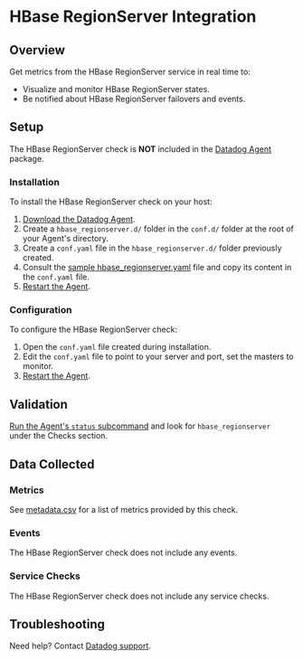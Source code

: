 # HBase RegionServer Integration

## Overview

Get metrics from the HBase RegionServer service in real time to:

* Visualize and monitor HBase RegionServer states.
* Be notified about HBase RegionServer failovers and events.

## Setup

The HBase RegionServer check is **NOT** included in the [Datadog Agent][1] package.

### Installation

To install the HBase RegionServer check on your host:

1. [Download the Datadog Agent][1].
2. Create a `hbase_regionserver.d/` folder in the `conf.d/` folder at the root of your Agent's directory. 
3. Create a `conf.yaml` file in the `hbase_regionserver.d/` folder previously created.
4. Consult the [sample hbase_regionserver.yaml][2] file and copy its content in the `conf.yaml` file.
5. [Restart the Agent][3].

### Configuration

To configure the HBase RegionServer check: 

1. Open the `conf.yaml` file created during installation.
2. Edit the `conf.yaml` file to point to your server and port, set the masters to monitor.
3. [Restart the Agent][3].

## Validation

[Run the Agent's `status` subcommand][4] and look for `hbase_regionserver` under the Checks section.

## Data Collected
### Metrics
See [metadata.csv][5] for a list of metrics provided by this check.

### Events
The HBase RegionServer check does not include any events.

### Service Checks
The HBase RegionServer check does not include any service checks.

## Troubleshooting
Need help? Contact [Datadog support][6].

[1]: https://app.datadoghq.com/account/settings#agent
[2]: https://github.com/DataDog/integrations-extras/blob/master/hbase_regionserver/conf.yaml.example
[3]: https://docs.datadoghq.com/agent/faq/agent-commands/#start-stop-restart-the-agent
[4]: https://docs.datadoghq.com/agent/faq/agent-commands/#agent-status-and-information
[5]: https://github.com/DataDog/integrations-extras/blob/master/hbase_regionserver/metadata.csv
[6]: http://docs.datadoghq.com/help/
